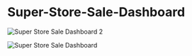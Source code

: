 # Super-Store-Sale-Dashboard
![Super Store Sale Dashboard 2](https://github.com/user-attachments/assets/b9942e9e-d18f-4607-9e4e-391164762c70)

![Super Store Sale Dashboard](https://github.com/user-attachments/assets/6dd0e3a4-eb90-4c50-b9a3-8e8c586858c1)

